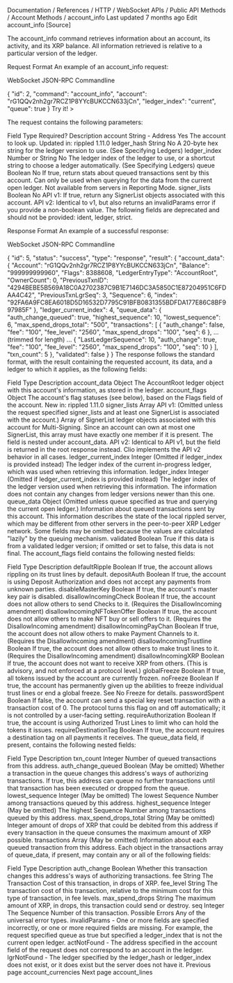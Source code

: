 Documentation
/
References
/
HTTP / WebSocket APIs
/
Public API Methods
/
Account Methods
/
account_info
Last updated 7 months ago
Edit
account_info
[Source]

The account_info command retrieves information about an account, its activity, and its XRP balance. All information retrieved is relative to a particular version of the ledger.

Request Format
An example of an account_info request:

WebSocket
JSON-RPC
Commandline


{
  "id": 2,
  "command": "account_info",
  "account": "rG1QQv2nh2gr7RCZ1P8YYcBUKCCN633jCn",
  "ledger_index": "current",
  "queue": true
}
Try it! >

The request contains the following parameters:

Field	Type	Required?	Description
account	String - Address	Yes	The account to look up. Updated in: rippled 1.11.0
ledger_hash	String	No	A 20-byte hex string for the ledger version to use. (See Specifying Ledgers)
ledger_index	Number or String	No	The ledger index of the ledger to use, or a shortcut string to choose a ledger automatically. (See Specifying Ledgers)
queue	Boolean	No	If true, return stats about queued transactions sent by this account. Can only be used when querying for the data from the current open ledger. Not available from servers in Reporting Mode.
signer_lists	Boolean	No	API v1: If true, return any SignerList objects associated with this account.
API v2: Identical to v1, but also returns an invalidParams error if you provide a non-boolean value.
The following fields are deprecated and should not be provided: ident, ledger, strict.

Response Format
An example of a successful response:

WebSocket
JSON-RPC
Commandline


{
    "id": 5,
    "status": "success",
    "type": "response",
    "result": {
        "account_data": {
            "Account": "rG1QQv2nh2gr7RCZ1P8YYcBUKCCN633jCn",
            "Balance": "999999999960",
            "Flags": 8388608,
            "LedgerEntryType": "AccountRoot",
            "OwnerCount": 0,
            "PreviousTxnID": "4294BEBE5B569A18C0A2702387C9B1E7146DC3A5850C1E87204951C6FDAA4C42",
            "PreviousTxnLgrSeq": 3,
            "Sequence": 6,
            "index": "92FA6A9FC8EA6018D5D16532D7795C91BFB0831355BDFDA177E86C8BF997985F"
        },
        "ledger_current_index": 4,
        "queue_data": {
            "auth_change_queued": true,
            "highest_sequence": 10,
            "lowest_sequence": 6,
            "max_spend_drops_total": "500",
            "transactions": [
                {
                    "auth_change": false,
                    "fee": "100",
                    "fee_level": "2560",
                    "max_spend_drops": "100",
                    "seq": 6
                },
                ... (trimmed for length) ...
                {
                    "LastLedgerSequence": 10,
                    "auth_change": true,
                    "fee": "100",
                    "fee_level": "2560",
                    "max_spend_drops": "100",
                    "seq": 10
                }
            ],
            "txn_count": 5
        },
        "validated": false
    }
}
The response follows the standard format, with the result containing the requested account, its data, and a ledger to which it applies, as the following fields:

Field	Type	Description
account_data	Object	The AccountRoot ledger object with this account's information, as stored in the ledger.
account_flags	Object	The account's flag statuses (see below), based on the Flags field of the account. New in: rippled 1.11.0
signer_lists	Array	API v1: (Omitted unless the request specified signer_lists and at least one SignerList is associated with the account.) Array of SignerList ledger objects associated with this account for Multi-Signing. Since an account can own at most one SignerList, this array must have exactly one member if it is present. The field is nested under account_data.
API v2: Identical to API v1, but the field is returned in the root response instead. Clio implements the API v2 behavior in all cases.
ledger_current_index	Integer	(Omitted if ledger_index is provided instead) The ledger index of the current in-progress ledger, which was used when retrieving this information.
ledger_index	Integer	(Omitted if ledger_current_index is provided instead) The ledger index of the ledger version used when retrieving this information. The information does not contain any changes from ledger versions newer than this one.
queue_data	Object	(Omitted unless queue specified as true and querying the current open ledger.) Information about queued transactions sent by this account. This information describes the state of the local rippled server, which may be different from other servers in the peer-to-peer XRP Ledger network. Some fields may be omitted because the values are calculated "lazily" by the queuing mechanism.
validated	Boolean	True if this data is from a validated ledger version; if omitted or set to false, this data is not final.
The account_flags field contains the following nested fields:

Field	Type	Description
defaultRipple	Boolean	If true, the account allows rippling on its trust lines by default.
depositAuth	Boolean	If true, the account is using Deposit Authorization and does not accept any payments from unknown parties.
disableMasterKey	Boolean	If true, the account's master key pair is disabled.
disallowIncomingCheck	Boolean	If true, the account does not allow others to send Checks to it. (Requires the DisallowIncoming amendment)
disallowIncomingNFTokenOffer	Boolean	If true, the account does not allow others to make NFT buy or sell offers to it. (Requires the DisallowIncoming amendment)
disallowIncomingPayChan	Boolean	If true, the account does not allow others to make Payment Channels to it. (Requires the DisallowIncoming amendment)
disallowIncomingTrustline	Boolean	If true, the account does not allow others to make trust lines to it. (Requires the DisallowIncoming amendment)
disallowIncomingXRP	Boolean	If true, the account does not want to receive XRP from others. (This is advisory, and not enforced at a protocol level.)
globalFreeze	Boolean	If true, all tokens issued by the account are currently frozen.
noFreeze	Boolean	If true, the account has permanently given up the abilities to freeze individual trust lines or end a global freeze. See No Freeze for details.
passwordSpent	Boolean	If false, the account can send a special key reset transaction with a transaction cost of 0. The protocol turns this flag on and off automatically; it is not controlled by a user-facing setting.
requireAuthorization	Boolean	If true, the account is using Authorized Trust Lines to limit who can hold the tokens it issues.
requireDestinationTag	Boolean	If true, the account requires a destination tag on all payments it receives.
The queue_data field, if present, contains the following nested fields:

Field	Type	Description
txn_count	Integer	Number of queued transactions from this address.
auth_change_queued	Boolean	(May be omitted) Whether a transaction in the queue changes this address's ways of authorizing transactions. If true, this address can queue no further transactions until that transaction has been executed or dropped from the queue.
lowest_sequence	Integer	(May be omitted) The lowest Sequence Number among transactions queued by this address.
highest_sequence	Integer	(May be omitted) The highest Sequence Number among transactions queued by this address.
max_spend_drops_total	String	(May be omitted) Integer amount of drops of XRP that could be debited from this address if every transaction in the queue consumes the maximum amount of XRP possible.
transactions	Array	(May be omitted) Information about each queued transaction from this address.
Each object in the transactions array of queue_data, if present, may contain any or all of the following fields:

Field	Type	Description
auth_change	Boolean	Whether this transaction changes this address's ways of authorizing transactions.
fee	String	The Transaction Cost of this transaction, in drops of XRP.
fee_level	String	The transaction cost of this transaction, relative to the minimum cost for this type of transaction, in fee levels.
max_spend_drops	String	The maximum amount of XRP, in drops, this transaction could send or destroy.
seq	Integer	The Sequence Number of this transaction.
Possible Errors
Any of the universal error types.
invalidParams - One or more fields are specified incorrectly, or one or more required fields are missing. For example, the request specified queue as true but specified a ledger_index that is not the current open ledger.
actNotFound - The address specified in the account field of the request does not correspond to an account in the ledger.
lgrNotFound - The ledger specified by the ledger_hash or ledger_index does not exist, or it does exist but the server does not have it.
Previous page
account_currencies
Next page
account_lines